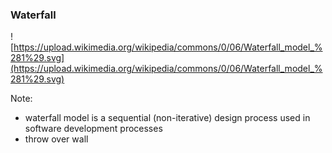 ### Waterfall <!-- .element style="margin:0" -->

![https://upload.wikimedia.org/wikipedia/commons/0/06/Waterfall_model_%281%29.svg](https://upload.wikimedia.org/wikipedia/commons/0/06/Waterfall_model_%281%29.svg) <!-- .element style="border:0;background-color:transparent;height:9em;margin-top:0;margin-bottom:-3em" -->

Note:
* waterfall model is a sequential (non-iterative) design process used in software development processes
* throw over wall
